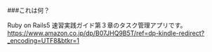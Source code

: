 ###これは何？

Ruby on Rails5 速習実践ガイド第３章のタスク管理アプリです。
https://www.amazon.co.jp/dp/B07JHQ9B5T/ref=dp-kindle-redirect?_encoding=UTF8&btkr=1
